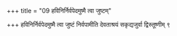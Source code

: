 +++
title = "09 हविनिर्निर्वपेदमुष्मै त्वा जुष्टम्"

+++
हविनिर्निर्वपेदमुष्मै त्वा जुष्टं निर्वपामीति देवताश्रयं सकृद्यजुर्वा द्विस्तूष्णीम् ९